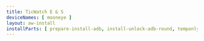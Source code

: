 ```yaml
---
title: TicWatch E & S
deviceNames: [ mooneye ]
layout: aw-install
installParts: [ prepare-install-adb, install-unlock-adb-round, temponly ]
---
```

